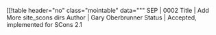 
[[!table header="no" class="mointable" data="""
SEP  | 0002 
Title  | Add More site_scons dirs 
Author  | Gary Oberbrunner 
Status  | Accepted, implemented for SCons 2.1 
